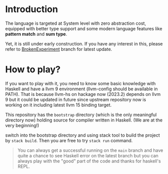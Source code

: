 # Introduction

The language is targeted at System level with zero abstraction cost, equipped with better type support and some
modern language features like **pattern match** and **sum type**.

Yet, it is still under early construction. If you have any interest in this, please refer to [BrokenExperiment](https://github.com/Memorytaco/t-lang/tree/BrokenExperiment)
branch for latest update.

# How to play?

If you want to play with it, you need to know some basic knowledge with Haskell and have
a llvm 9 environment (llvm-config should be available in PATH). That is because
llvm-hs on hackage now (2023.2) depends on llvm 9 but
it could be updated in future since upstream repository now is working on it including
latest llvm 15 binding target.

This repository has the `bootstrap` directory (which is the only meaningful directory now) holding source
for compiler written in Haskell. (We are at the very beginning!)

switch into the bootstrap directory and using stack tool to build the project by `stack build`.
Then you are free to try `stack run` command.

> You can always get a successful running on the `main` branch and have quite a chance to see
> Haskell error on the latest branch but you can always play with the "good" part of the code
> and thanks for haskell's REPL.